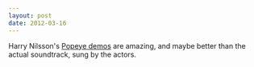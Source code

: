```yaml
---
layout: post
date: 2012-03-16
---
```


Harry Nilsson's [Popeye demos](https://www.youtube.com/watch?v=ZOwfIPsu5vg&list=PL9QVVD9MkkYnyGWfsPA-dYh7ySjlvHWiO) are amazing, and maybe better than the actual soundtrack, sung by the actors.
